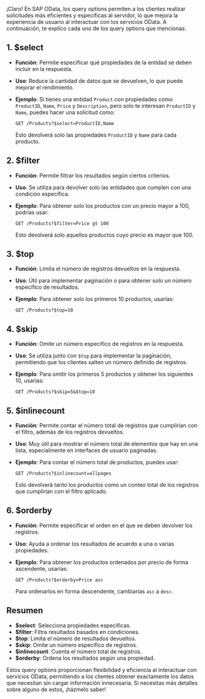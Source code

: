 ¡Claro! En SAP OData, los query options permiten a los clientes realizar solicitudes más eficientes y específicas al servidor, lo que mejora la experiencia de usuario al interactuar con los servicios OData. A continuación, te explico cada uno de los query options que mencionas:

## 1. **$select**

- **Función**: Permite especificar qué propiedades de la entidad se deben incluir en la respuesta.
- **Uso**: Reduce la cantidad de datos que se devuelven, lo que puede mejorar el rendimiento.
- **Ejemplo**: Si tienes una entidad `Product` con propiedades como `ProductID`, `Name`, `Price` y `Description`, pero solo te interesan `ProductID` y `Name`, puedes hacer una solicitud como:

  ```
  GET /Products?$select=ProductID,Name
  ```

  Esto devolverá solo las propiedades `ProductID` y `Name` para cada producto.

## 2. **$filter**

- **Función**: Permite filtrar los resultados según ciertos criterios.
- **Uso**: Se utiliza para devolver solo las entidades que cumplen con una condición específica.
- **Ejemplo**: Para obtener solo los productos con un precio mayor a 100, podrías usar:

  ```
  GET /Products?$filter=Price gt 100
  ```

  Esto devolverá solo aquellos productos cuyo precio es mayor que 100.

## 3. **$top**

- **Función**: Limita el número de registros devueltos en la respuesta.
- **Uso**: Útil para implementar paginación o para obtener solo un número específico de resultados.
- **Ejemplo**: Para obtener solo los primeros 10 productos, usarías:

  ```
  GET /Products?$top=10
  ```

## 4. **$skip**

- **Función**: Omite un número específico de registros en la respuesta.
- **Uso**: Se utiliza junto con `$top` para implementar la paginación, permitiendo que los clientes salten un número definido de registros.
- **Ejemplo**: Para omitir los primeros 5 productos y obtener los siguientes 10, usarías:

  ```
  GET /Products?$skip=5&$top=10
  ```

## 5. **$inlinecount**

- **Función**: Permite contar el número total de registros que cumplirían con el filtro, además de los registros devueltos.
- **Uso**: Muy útil para mostrar el número total de elementos que hay en una lista, especialmente en interfaces de usuario paginadas.
- **Ejemplo**: Para contar el número total de productos, puedes usar:

  ```
  GET /Products?$inlinecount=allpages
  ```

  Esto devolverá tanto los productos como un conteo total de los registros que cumplirían con el filtro aplicado.

## 6. **$orderby**

- **Función**: Permite especificar el orden en el que se deben devolver los registros.
- **Uso**: Ayuda a ordenar los resultados de acuerdo a una o varias propiedades.
- **Ejemplo**: Para obtener los productos ordenados por precio de forma ascendente, usarías:

  ```
  GET /Products?$orderby=Price asc
  ```

  Para ordenarlos en forma descendente, cambiarías `asc` a `desc`.

## Resumen

- **$select**: Selecciona propiedades específicas.
- **$filter**: Filtra resultados basados en condiciones.
- **$top**: Limita el número de resultados devueltos.
- **$skip**: Omite un número específico de registros.
- **$inlinecount**: Cuenta el número total de registros.
- **$orderby**: Ordena los resultados según una propiedad.

Estos query options proporcionan flexibilidad y eficiencia al interactuar con servicios OData, permitiendo a los clientes obtener exactamente los datos que necesitan sin cargar información innecesaria. Si necesitas más detalles sobre alguno de estos, ¡házmelo saber!